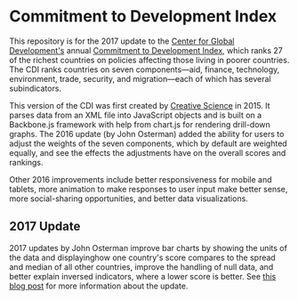 Commitment to Development Index
===============================

This repository is for the 2017 update to the [Center for Global Development's](https://www.cgdev.org) annual [Commitment to Development Index](https://www.cgdev.org/cdi-2015), which ranks 27 of the richest countries on policies affecting those living in poorer countries. The CDI ranks countries on seven components—aid, finance, technology, environment, trade, security, and migration—each of which has several subindicators.

This version of the CDI was first created by [Creative Science](http://creativesci.co/) in 2015. It parses data from an XML file into JavaScript objects and is built on a Backbone.js framework with help from chart.js for rendering drill-down graphs. The 2016 update (by John Osterman) added the ability for users to adjust the weights of the seven components, which by default are weighted equally, and see the effects the adjustments have on the overall scores and rankings.

Other 2016 improvements include better responsiveness for mobile and tablets, more animation to make responses to user input make better sense, more social-sharing opportunities, and better data visualizations.

## 2017 Update

2017 updates by John Osterman improve bar charts by showing the units of the data and displayinghow one country's score compares to the spread and median of all other countries, improve the handling of null data, and better explain inversed indicators, where a lower score is better. See [this blog post](http://osterman.io/project/2017/09/05/commitment-to-development-index/) for more information about the update.